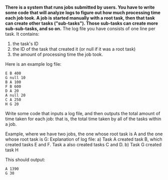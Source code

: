 **There is a system that runs jobs submitted by users. You have to write some code that will analyze logs to figure out how much processing time each job took.
A job is started manually with a root task, then that task can create other tasks ("sub-tasks"). Those sub-tasks can create more sub-sub-tasks, and so on.**
The log file you have consists of one line per task. It contains:

1. the task's ID
2. the ID of the task that created it (or null if it was a root task)
3. the amount of processing time the job took.

Here is an example log file:
```
E B 400
G null 10
B A 100
F B 600
D A 20
A null 20
C A 250
H G 20
```
Write some code that inputs a log file, and then outputs the total amount of time taken for each job: that is, the total time taken by all of the tasks within a job.

Example, where we have two jobs, the one whose root task is A and the one whose root task is G:
Explanation of log file:
a) Task A created task B, which created tasks E and F. Task a also created tasks C and D.
b) Task G created task H

This should output:
```
A 1390
G 30
```

